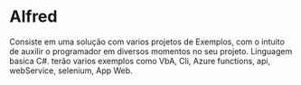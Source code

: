 # Alfred
Consiste em uma solução com varios projetos de Exemplos, com o intuito de auxilir o programador em diversos momentos no seu projeto.
Linguagem basica C#.
terão varios exemplos como VbA, Cli, Azure functions, api, webService, selenium, App Web.
